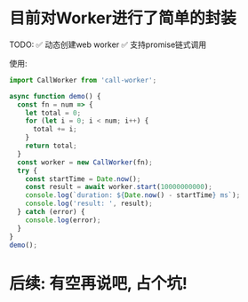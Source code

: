# 目前对Worker进行了简单的封装
TODO:
✅ 动态创建web worker
✅ 支持promise链式调用

使用:
```javascript
import CallWorker from 'call-worker';

async function demo() {
  const fn = num => {
    let total = 0;
    for (let i = 0; i < num; i++) {
      total += i;
    }
    return total;
  }
  const worker = new CallWorker(fn);
  try {
    const startTime = Date.now();
    const result = await worker.start(10000000000);
    console.log(`duration: ${Date.now() - startTime} ms`);
    console.log('result: ', result);
  } catch (error) {
    console.log(error);
  }
}
demo();
```

# 后续: 有空再说吧, 占个坑!